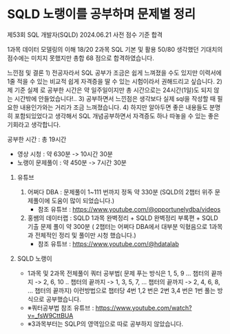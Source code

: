 # SQLD 노랭이를 공부하며 문제별 정리

제53회 SQL 개발자(SQLD)	2024.06.21 사전 점수 기준 합격	

1과목 데이터 모델링의 이해 18/20 
2과목 SQL 기본 및 활용 50/80
생각했던 기대치의 점수에는 미치지 못했지만 총합 68 점으로 합격하였습니다.

느낀점 및 결론 
    1) 전공자라서 SQL 공부가 조금은 쉽게 느껴졌을 수도 있지만 이력서에 1줄 적을 수 있는 비교적 쉽게 자격증을 딸 수 있는 시험이라서 권해드리고 싶습니다. 
    2) 제 기준 실제 로 공부한 시간은 약 일주일이지만 총 시간으로는 24시간(1일)도 되지 않는 시간밖에 안들었습니다!.. 
    3) 공부하면서 느낀점은 생각보다 실제 sql을 작성할 때 필요한 내용인가와는 거리가 조금 느껴졌습니다.
    4) 하지만 알아두면 좋은 내용들도 분명히 포함되있었다고 생각해서 SQL 개념공부하면서 자격증도 하나 따놓을 수 있는 좋은 기회라고 생각합니다.
    

공부한 시간 : 총 19시간
 - 영상 시청 : 약 630분 -> 10시간 30분
 - 노랭이 문제풀이 : 약 450분 -> 7시간 30분

1. 유튜브
   1) 어쩌다 DBA : 문제풀이 1~111 번까지 정독 약 330분 (SQLD의 2챕터 위주 문제풀이에 도움이 많이 되었습니다.)
      - 참조 유튜브 : https://www.youtube.com/@opportunelydba/videos
   3) 홍쌤의 데이터랩 : SQLD 1과목 완벽정리 + SQLD 완벽정리 부록편 + SQLD 기출 문제 풀이 약 300분 ( 2챕터는 어쩌다 DBA에서 대부분 익혔음으로 1과목과 전체적인 정리 및 풀이만 시청 했습니다.)
      - 참조 유튜브 : https://www.youtube.com/@hdatalab
  
2. SQLD 노랭이
   - 1과목 및 2과목 전체풀이 쿼터 공부법( 문제 푸는 방식은 1, 5, 9 ... 챕터의 끝까지 -> 2, 6, 10 .. 챕터의 끝까지 -> 1, 3, 5, 7, ... 챕터의 끝까지 -> 2, 4, 6, 8, ... 챕터의 끝까지) 이런방법으로 챕터당 4번 1,2 번은 2번 3,4 번은 1번 풀는 방식으로 공부했습니다.
   - ※쿼터공부법 참조 유튜브 : https://www.youtube.com/watch?v=_fsW9CttBUA
   - ※3과목부터는 SQLP의 영역임으로 따로 공부하지 않았습니다.
